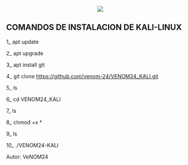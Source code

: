 <p align="center">
<img src="https://i.ibb.co/6bTNb9x/images-3.jpg" >
</p>

## COMANDOS DE INSTALACION DE KALI-LINUX

1_ apt update

2_ apt upgrade

3_ apt install git 

4_ git clone https://github.com/venom-24/VENOM24_KALI.git

5_ ls

6_ cd VENOM24_KALI

7_ ls

8_ chmod +x *

9_ ls

10_ ./VENOM24-KALI

Autor: VeNOM24




